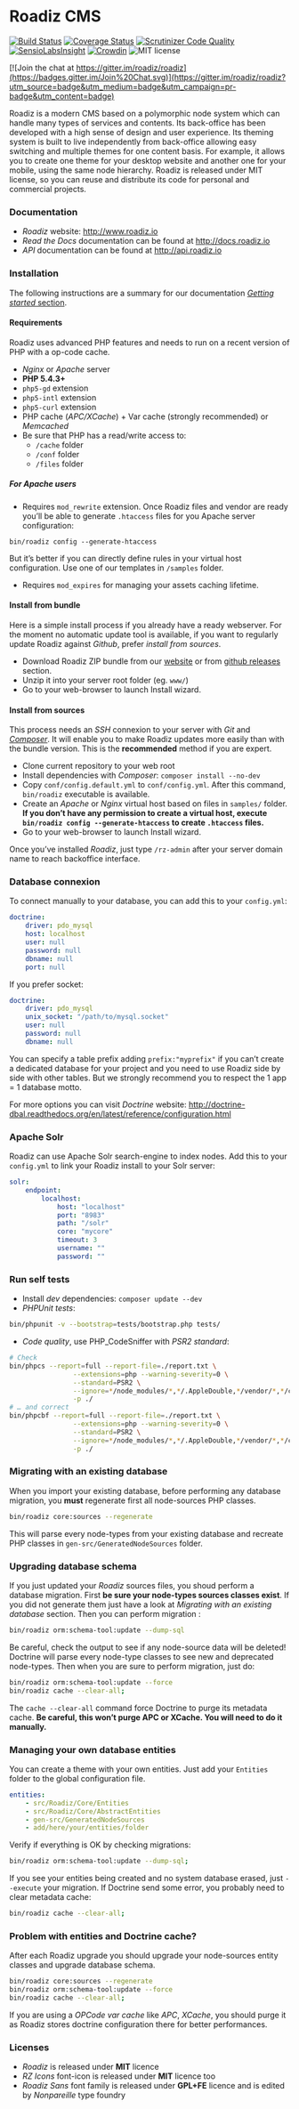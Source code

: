 # Roadiz CMS

[![Build Status](https://travis-ci.org/roadiz/roadiz.svg?branch=develop)](https://travis-ci.org/roadiz/roadiz)
[![Coverage Status](https://coveralls.io/repos/roadiz/roadiz/badge.png?branch=develop)](https://coveralls.io/r/roadiz/roadiz?branch=develop)
[![Scrutinizer Code Quality](https://scrutinizer-ci.com/g/roadiz/roadiz/badges/quality-score.png?b=develop)](https://scrutinizer-ci.com/g/roadiz/roadiz/?branch=develop)
[![SensioLabsInsight](https://insight.sensiolabs.com/projects/b9240404-8621-4472-9a2d-634ad918660d/mini.png)](https://insight.sensiolabs.com/projects/b9240404-8621-4472-9a2d-634ad918660d)
[![Crowdin](https://d322cqt584bo4o.cloudfront.net/roadiz-cms/localized.png)](https://crowdin.com/project/roadiz-cms) 
![MIT license](http://img.shields.io/badge/license-MIT-brightgreen.svg)

[![Join the chat at https://gitter.im/roadiz/roadiz](https://badges.gitter.im/Join%20Chat.svg)](https://gitter.im/roadiz/roadiz?utm_source=badge&utm_medium=badge&utm_campaign=pr-badge&utm_content=badge)

Roadiz is a modern CMS based on a polymorphic node system which can handle many types of services and contents.
Its back-office has been developed with a high sense of design and user experience.
Its theming system is built to live independently from back-office allowing easy switching
and multiple themes for one content basis. For example, it allows you to create one theme
for your desktop website and another one for your mobile, using the same node hierarchy.
Roadiz is released under MIT license, so you can reuse
and distribute its code for personal and commercial projects.

### Documentation

* *Roadiz* website: http://www.roadiz.io
* *Read the Docs* documentation can be found at http://docs.roadiz.io
* *API* documentation can be found at http://api.roadiz.io

### Installation

The following instructions are a summary for our documentation [*Getting started* section](http://docs.roadiz.io/en/latest/intro/getting_started.html).

#### Requirements

Roadiz uses advanced PHP features and needs to run on a recent version
of PHP with a op-code cache.

* *Nginx* or *Apache* server
* **PHP 5.4.3+**
* ``php5-gd`` extension
* ``php5-intl`` extension
* ``php5-curl`` extension
* PHP cache (*APC/XCache*) + Var cache (strongly recommended) or *Memcached*
* Be sure that PHP has a read/write access to:
    * `/cache` folder
    * `/conf` folder
    * `/files` folder

##### For Apache users

* Requires `mod_rewrite` extension. Once Roadiz files and vendor are ready you’ll be able to
generate `.htaccess` files for you Apache server configuration:

```shell
bin/roadiz config --generate-htaccess
```

But it’s better if you can directly define rules in your virtual host configuration.
Use one of our templates in `/samples` folder.

* Requires `mod_expires` for managing your assets caching lifetime.

#### Install from bundle

Here is a simple install process if you already have a ready webserver.
For the moment no automatic update tool is available, if you want to regularly update
Roadiz against *Github*, prefer *install from sources*.

* Download Roadiz ZIP bundle from our [website](http://www.roadiz.io)
or from [github releases](https://github.com/roadiz/roadiz/releases) section.
* Unzip it into your server root folder (eg. `www/`)
* Go to your web-browser to launch Install wizard.

#### Install from sources

This process needs an *SSH* connexion to your server with *Git*
and [*Composer*](https://getcomposer.org/doc/00-intro.md#globally).
It will enable you to make Roadiz updates more easily than with the bundle version.
This is the **recommended** method if you are expert.

* Clone current repository to your web root
* Install dependencies with *Composer*: `composer install --no-dev`
* Copy `conf/config.default.yml` to `conf/config.yml`. After this command, `bin/roadiz` executable is available.
* Create an *Apache* or *Nginx* virtual host based on files in `samples/` folder.
**If you don’t have any permission to create a virtual host,
execute `bin/roadiz config --generate-htaccess` to create `.htaccess` files.**
* Go to your web-browser to launch Install wizard.

Once you’ve installed *Roadiz*, just type `/rz-admin` after your server domain name to reach backoffice interface.

### Database connexion

To connect manually to your database, you can add this to your `config.yml`:

```yml
doctrine:
    driver: pdo_mysql
    host: localhost
    user: null
    password: null
    dbname: null
    port: null
```

If you prefer socket:

```yml
doctrine:
    driver: pdo_mysql
    unix_socket: "/path/to/mysql.socket"
    user: null
    password: null
    dbname: null
```

You can specify a table prefix adding `prefix:"myprefix"` if you can’t create a dedicated database for your project
and you need to use Roadiz side by side with other tables. But we strongly recommend you to respect the 1 app = 1 database motto.

For more options you can visit *Doctrine* website: http://doctrine-dbal.readthedocs.org/en/latest/reference/configuration.html

### Apache Solr

Roadiz can use Apache Solr search-engine to index nodes.
Add this to your `config.yml` to link your Roadiz install to your Solr server:

```yml
solr:
    endpoint:
        localhost:
            host: "localhost"
            port: "8983"
            path: "/solr"
            core: "mycore"
            timeout: 3
            username: ""
            password: ""
```

### Run self tests

* Install *dev* dependencies: `composer update --dev`
* *PHPUnit tests*:
```bash
bin/phpunit -v --bootstrap=tests/bootstrap.php tests/
```
* *Code quality*, use PHP_CodeSniffer with *PSR2 standard*:

```bash
# Check
bin/phpcs --report=full --report-file=./report.txt \
                --extensions=php --warning-severity=0 \
                --standard=PSR2 \
                --ignore=*/node_modules/*,*/.AppleDouble,*/vendor/*,*/cache/*,*/gen-src/*,*/tests/*,*/bin/* \
                -p ./
# … and correct
bin/phpcbf --report=full --report-file=./report.txt \
                --extensions=php --warning-severity=0 \
                --standard=PSR2 \
                --ignore=*/node_modules/*,*/.AppleDouble,*/vendor/*,*/cache/*,*/gen-src/*,*/tests/*,*/bin/* \
                -p ./
```

### Migrating with an existing database

When you import your existing database, before performing any database migration,
you **must** regenerate first all node-sources PHP classes.

```bash
bin/roadiz core:sources --regenerate
```

This will parse every node-types from your existing database and recreate PHP classes in `gen-src/GeneratedNodeSources` folder.

### Upgrading database schema

If you just updated your *Roadiz* sources files, you shoud perform a database migration.
First **be sure your node-types sources classes exist**.
If you did not generate them just have a look at *Migrating with an existing database* section.
Then you can perform migration :

```bash
bin/roadiz orm:schema-tool:update --dump-sql
```

Be careful, check the output to see if any node-source data will be deleted!
Doctrine will parse every node-type classes to see new and deprecated node-types.
Then when you are sure to perform migration, just do:

```bash
bin/roadiz orm:schema-tool:update --force
bin/roadiz cache --clear-all;
```

The `cache --clear-all` command force Doctrine to purge its metadata cache.
**Be careful, this won’t purge APC or XCache. You will need to do it manually.**

### Managing your own database entities

You can create a theme with your own entities. Just add your `Entities` folder
to the global configuration file.

```yml
entities:
    - src/Roadiz/Core/Entities
    - src/Roadiz/Core/AbstractEntities
    - gen-src/GeneratedNodeSources
    - add/here/your/entities/folder
```

Verify if everything is OK by checking migrations:

```bash
bin/roadiz orm:schema-tool:update --dump-sql;
```

If you see your entities being created and no system database erased, just `--execute` your migration.
If Doctrine send some error, you probably need to clear metadata cache:

```bash
bin/roadiz cache --clear-all;
```

### Problem with entities and Doctrine cache?

After each Roadiz upgrade you should upgrade your node-sources entity classes and upgrade database schema.

```bash
bin/roadiz core:sources --regenerate
bin/roadiz orm:schema-tool:update --force
bin/roadiz cache --clear-all;

```

If you are using a *OPCode var cache* like *APC*, *XCache*, you should purge it as Roadiz stores doctrine
configuration there for better performances.

### Licenses

* *Roadiz* is released under **MIT** licence
* *RZ Icons* font-icon is released under **MIT** licence too
* *Roadiz Sans* font family is released under **GPL+FE** licence and is edited by *Nonpareille* type foundry
